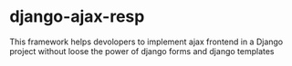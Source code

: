 django-ajax-resp
================

This framework helps devolopers to implement ajax frontend in a Django project without loose the power of django forms and django templates